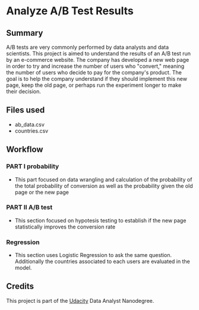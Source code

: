 # Analyze A/B Test Results
## Summary
A/B tests are very commonly performed by data analysts and data scientists. This project is aimed to understand the results of an A/B test run by an e-commerce website. The company has developed a new web page in order to try and increase the number of users who "convert," meaning the number of users who decide to pay for the company's product. The goal is to help the company understand if they should implement this new page, keep the old page, or perhaps run the experiment longer to make their decision.

## Files used
* ab_data.csv
* countries.csv

## Workflow

### PART I probability
* This part focused on data wrangling and calculation of the probability of the total probability of conversion as well as the probability given the old page or the new page

### PART II A/B test
* This section focused on hypotesis testing to establish if the new page statistically improves the conversion rate

### Regression
* This section uses Logistic Regression to ask the same question. Additionally the countries associated to each users are evaluated in the model.

## Credits
This project is part of the [Udacity](https://www.udacity.com/) Data Analyst Nanodegree.
